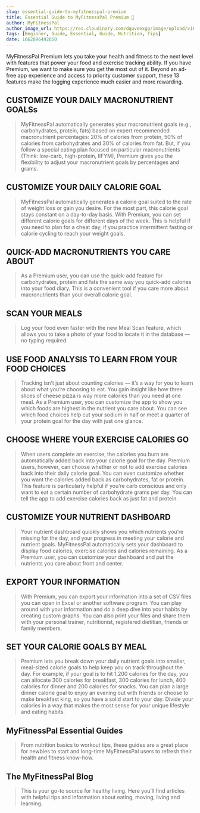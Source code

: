 ```yaml
---
slug: essential-guide-to-myfitnesspal-premium
title: Essential Guide to MyFitnessPal Premium 🥰
author: MyFitnessPal
author_image_url: https://res.cloudinary.com/dquveexgp/image/upload/v1664416084/learn-nextjs/MyFitnessPal-Tiny-Dancer-150x150_endt0z.jpg
tags: [Beginner, Guide, Essential, Guide, Nutrition, Tips]
date: 1662096492050
---
```


MyFitnessPal Premium lets you take your health and fitness to the next level with features that power your food and exercise tracking ability. If you have Premium, we want to make sure you get the most out of it. Beyond an ad-free app experience and access to priority customer support, these 13 features make the logging experience much easier and more rewarding.

<!-- truncate-->

## CUSTOMIZE YOUR DAILY MACRONUTRIENT GOALSs

> MyFitnessPal automatically generates your macronutrient goals (e.g., carbohydrates, protein, fats) based on expert recommended macronutrient percentages: 20% of calories from protein, 50% of calories from carbohydrates and 30% of calories from fat. But, if you follow a special eating plan focused on particular macronutrients (Think: low-carb, high-protein, IIFYM), Premium gives you the flexibility to adjust your macronutrient goals by percentages and grams.

## CUSTOMIZE YOUR DAILY CALORIE GOAL

> MyFitnessPal automatically generates a calorie goal suited to the rate of weight loss or gain you desire. For the most part, this calorie goal stays constant on a day-to-day basis. With Premium, you can set different calorie goals for different days of the week. This is helpful if you need to plan for a cheat day, if you practice intermittent fasting or calorie cycling to reach your weight goals.

## QUICK-ADD MACRONUTRIENTS YOU CARE ABOUT

> As a Premium user, you can use the quick-add feature for carbohydrates, protein and fats the same way you quick-add calories into your food diary. This is a convenient tool if you care more about macronutrients than your overall calorie goal.

## SCAN YOUR MEALS

> Log your food even faster with the new Meal Scan feature, which allows you to take a photo of your food to locate it in the database — no typing required.


## USE FOOD ANALYSIS TO LEARN FROM YOUR FOOD CHOICES

> Tracking isn’t just about counting calories — it’s a way for you to learn about what you’re choosing to eat. You gain insight like how three slices of cheese pizza is way more calories than you need at one meal. As a Premium user, you can customize the app to show you which foods are highest in the nutrient you care about. You can see which food choices help cut your sodium in half or meet a quarter of your protein goal for the day with just one glance.

## CHOOSE WHERE YOUR EXERCISE CALORIES GO

> When users complete an exercise, the calories you burn are automatically added back into your calorie goal for the day. Premium users, however, can choose whether or not to add exercise calories back into their daily calorie goal. You can even customize whether you want the calories added back as carbohydrates, fat or protein. This feature is particularly helpful if you’re carb conscious and only want to eat a certain number of carbohydrate grams per day. You can tell the app to add exercise calories back as just fat and protein.


## CUSTOMIZE YOUR NUTRIENT DASHBOARD

> Your nutrient dashboard quickly shows you which nutrients you’re missing for the day, and your progress in meeting your calorie and nutrient goals. MyFitnessPal automatically sets your dashboard to display food calories, exercise calories and calories remaining. As a Premium user, you can customize your dashboard and put the nutrients you care about front and center.

## EXPORT YOUR INFORMATION

> With Premium, you can export your information into a set of CSV files you can open in Excel or another software program. You can play around with your information and do a deep dive into your habits by creating custom graphs. You can also print your files and share them with your personal trainer, nutritionist, registered dietitian, friends or family members.

## SET YOUR CALORIE GOALS BY MEAL

> Premium lets you break down your daily nutrient goals into smaller, meal-sized calorie goals to help keep you on track throughout the day. For example, if your goal is to hit 1,200 calories for the day, you can allocate 300 calories for breakfast, 300 calories for lunch, 400 calories for dinner and 200 calories for snacks. You can plan a large dinner calorie goal to enjoy an evening out with friends or choose to make breakfast king, so you have a solid start to your day. Divide your calories in a way that makes the most sense for your unique lifestyle and eating habits.

## MyFitnessPal Essential Guides

> From nutrition basics to workout tips, these guides are a great place for newbies to start and long-time MyFitnessPal users to refresh their health and fitness know-how.

## The MyFitnessPal Blog

> This is your go-to source for healthy living. Here you’ll find articles with helpful tips and information about eating, moving, living and learning.